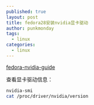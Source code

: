 ```yaml
---
published: true
layout: post
title: fedora28安装nvidia显卡驱动
author: punkmonday
tags:
  - linux
categories:
  - linux
---
```

[fedora-nvidia-guide](https://www.if-not-true-then-false.com/2015/fedora-nvidia-guide/ "fedora-nvidia-guide")

查看显卡驱动信息：

```bash
nvidia-smi
cat /proc/driver/nvidia/version
```
